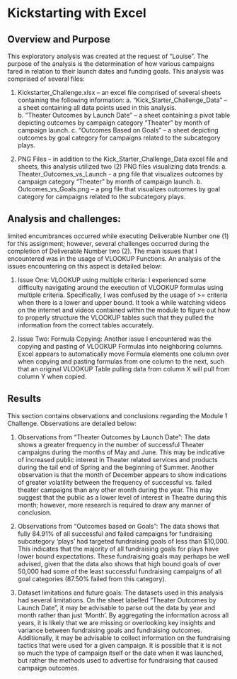 # Kickstarting with Excel

## Overview and Purpose 

This exploratory analysis was created at the request of “Louise”. The purpose of the analysis is the determination of how various campaigns fared in relation to their launch dates and funding goals. This analysis was comprised of several files: 

1)	Kickstarter_Challenge.xlsx – an excel file comprised of several sheets containing the following information: 
a.	“Kick_Starter_Challenge_Data” – a sheet containing all data points used in this analysis.  
b.	“Theater Outcomes by Launch Date” – a sheet containing a pivot table depicting outcomes by campaign category “Theater” by month of campaign launch.
c.	“Outcomes Based on Goals” – a sheet depicting outcomes by goal category for campaigns related to the subcategory plays. 

2)	PNG Files – in addition to the Kick_Starter_Challenge_Data excel file and sheets, this analysis utilized two (2) PNG files visualizing data trends:
a.	Theater_Outcomes_vs_Launch - a png file that visualizes outcomes by campaign category “Theater” by month of campaign launch.
b.	Outcomes_vs_Goals.png – a png file that visualizes outcomes by goal category for campaigns related to the subcategory plays. 

## Analysis and challenges: 

limited encumbrances occurred while executing Deliverable Number one (1) for this assignment; however, several challenges occurred during the completion of Deliverable Number two (2). The main issues that I encountered was in the usage of VLOOKUP Functions. An analysis of the issues encountering on this aspect is detailed below: 

1)	Issue One: VLOOKUP using multiple criteria: I experienced some difficulty navigating around the execution of VLOOKUP formulas using multiple criteria. Specifically, I was confused by the usage of >= criteria when there is a lower and upper bound.  It took a while watching videos on the internet and videos contained within the module to figure out how to properly structure the VLOOKUP tables such that they pulled the information from the correct tables accurately. 

2)	Issue Two: Formula Copying: Another issue I encountered was the copying and pasting of VLOOKUP Formulas into neighboring columns. Excel appears to automatically move Formula elements one column over when copying and pasting formulas from one column to the next, such that an original VLOOKUP Table pulling data from column X will pull from column Y when copied. 

## Results

This section contains observations and conclusions regarding the Module 1 Challenge. Observations are detailed below: 

1)	Observations from “Theater Outcomes by Launch Date”: The data shows a greater frequency in the number of successful Theater campaigns during the months of May and June. This may be indicative of increased public interest in Theater related services and products during the tail end of Spring and the beginning of Summer. Another observation is that the month of December appears to show indications of greater volatility between the frequency of successful vs. failed theater campaigns than any other month during the year. This may suggest that the public as a lower level of interest in Theatre during this month; however, more research is required to draw any manner of conclusion. 

2)	Observations from “Outcomes based on Goals”: The data shows that fully 84.91% of all successful and failed campaigns for fundraising subcategory ‘plays’ had targeted fundraising goals of less than $10,000. This indicates that the majority of all fundraising goals for plays have lower bound expectations. These fundraising goals may perhaps be well advised, given that the data also shows that high bound goals of over 50,000 had some of the least successful fundraising campaigns of all goal categories (87.50% failed from this category).

3)	Dataset limitations and future goals: The datasets used in this analysis had several limitations. On the sheet labelled “Theater Outcomes by Launch Date”, it may be advisable to parse out the data by year and month rather than just ‘Month’. By aggregating the information across all years, it is likely that we are missing or overlooking key insights and variance between fundraising goals and fundraising outcomes. Additionally, it may be advisable to collect information on the fundraising tactics that were used for a given campaign. It is possible that it is not so much the type of campaign itself or the date when it was launched, but rather the methods used to advertise for fundraising that caused campaign outcomes. 
